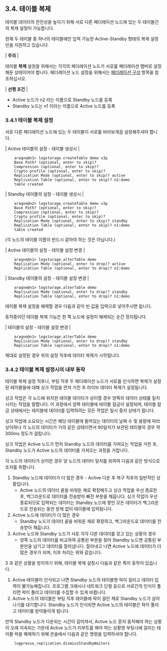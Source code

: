## 3.4. 테이블 복제 ##

테이블 데이터의 안전성을 높이기 위해 서로 다른 페더레이션 노드에 있는 두 테이블간의 복제 설정이 가능합니다.

현재 두 테이블 중 하나의 테이블에만 입력 가능한 Active-Standby 형태의 복제 설정만을 지원하고 있습니다. 

\| **주의** \|

테이블 **복제** 설정을 위해서는 각각의 페더레이션 노드가 서로를 페더레이션 멤버로 설정해둔 상태이어야
합니다. 페더레이션 노드 설정을 위해서는 [페더레이션 구성](#페더레이션-구성) 항목을 참조하십시오.

\| **선행 조건** \|

* Active 노드가 n2 라는 이름으로 Standby 노드를 등록
* Standby 노드는 n1 이라는 이름으로 Active 노드를 등록 

### 3.4.1 테이블 복제 설정 ###

서로 다른 페더레이션 노드에 있는 두 테이블이 서로를 바라보게끔 설정해주셔야 합니다.

\| Active 테이블의 설정 - 테이블 생성시 \|

~~~~
    araqne@n1> logstorage.createTable demo v3p
    Base Path? (optional, enter to skip)? 
    Compression (optional, enter to skip)? 
    Crypto profile (optional, enter to skip)? 
    Replication Mode (optional, enter to skip)? active
    Replication Table (optional, enter to skip)? n2:demo
    table created
~~~~

\| Standby 테이블의 설정 - 테이블 생성시 \|

~~~~
    araqne@n2> logstorage.createTable demo v3p
    Base Path? (optional, enter to skip)? 
    Compression (optional, enter to skip)? 
    Crypto profile (optional, enter to skip)? 
    Replication Mode (optional, enter to skip)? standby
    Replication Table (optional, enter to skip)? n1:demo
    table created
~~~~

(각 노드의 테이블 이름이 반드시 같아야 하는 것은 아닙니다.)

\| Active 테이블의 설정 - 테이블 설정 변경 \|

~~~~
    araqne@n1> logstorage.alterTable demo
    Replication Mode (optional, enter to drop)? active
    Replication Table (optional, enter to drop)? n2:demo
~~~~

\| Standby 테이블의 설정 - 테이블 설정 변경 \|

~~~~
    araqne@n1> logstorage.alterTable demo
    Replication Mode (optional, enter to drop)? standby
    Replication Table (optional, enter to drop)? n1:demo
~~~~

테이블 복제 설정을 해제할 경우 다음과 같이 빈 값을 입력으로 넣어주시면 됩니다. 

동작중이던 테이블 복제 기능은 한 쪽 노드에 설정이 해제되는 순간 정지됩니다.

\| 테이블의 설정 - 테이블 설정 변경 \|

~~~~
    araqne@n1> logstorage.alterTable demo
    Replication Mode (optional, enter to drop)? standby
    Replication Table (optional, enter to drop)? n1:demo
~~~~

제대로 설정된 경우 위의 설정 직후에 데이터 복제가 시작됩니다. 

### 3.4.2 테이블 복제 설정시의 내부 동작 ###

테이블 복제 설정 직후나, 부팅 직후 두 페더레이션 노드가 서로를 인식하면 
복제가 설정된 테이블들에 대해 싱크 작업을 먼저 거친 후 라이브 데이터 복제가 설정됩니다.

싱크 작업은 각 노드에 위치한 테이블 데이터가 상이할 경우 양쪽의 데이터 상태를 
일치시키는 작업을 말합니다. 이 과정에서 양쪽 테이블에 테이블 잠금이 설정되며,
테이블 잠금 상태에서는 테이블에 데이터를 입력하려는 모든 작업은 일시 중지 상태가 됩니다. 

싱크 작업에 소요되는 시간은 해당 테이블에 들어있는 데이터의 날짜 수 및 용량에 따라 상이하나 
각 노드의 데이터가 거의 같은 상태이면서 90일치가 보관된 테이블의 경우 약 300ms 정도가 걸립니다. 

싱크 작업은 Active 노드가 먼저 Standby 노드의 데이터를 가져오는 작업을 거친 후, Standby 노드가 
Active 노드의 데이터를 가져오는 과정을 거칩니다.

각 노드의 데이터가 상이한 경우 양 노드의 데이터 일치를 위하여 다음과 같은 방식으로 조치를 취합니다.

1. Standby 노드에 데이터가 더 많은 경우 - Active 다운 후 복구 직후의 일반적인 상황입니다.
    - Active 노드의 데이터 끝을 비워둔 채로 확장해두고 싱크 작업을 우선 종료한 후, 
      백그라운드로 데이터를 전송받아 빠진 부분을 채웁니다. 싱크 작업이 우선 종료되므로 
      입력되는 데이터는 Standby 노드에 쌓인 모든 데이터가 백그라운드로 전송되는 동안 
      문제 없이 테이블에 입력됩니다. 
2. Active 노드에 데이터가 더 많은 경우
    - Standby 노드가 데이터 끝을 비워둔 채로 확장하고, 백그라운드로 데이터를 전송받아 채웁니다.
3. Acitve 노드와 Standby 노드가 서로 각각 다른 데이터를 갖고 있는 상황의 경우
    - 양쪽 노드의 데이터를 비교하여 공통된 부분을 찾아 Standby 노드엔 공통된 부분만을 남기고
      데이터를 잘라냅니다. 잘라내고 나면 Active 노드에 데이터가 더 많은 경우가 되며, 이후 처리는
      위와 같습니다. 

3 과 같은 상황을 방지하기 위해, 테이블 복제 설정시 다음과 같은 특이 동작이 있습니다. 

1. Active 테이블이 인식되고 나면 Standby 노드의 테이블엔 락이 걸리고 데이터 입력이 불가능해집니다.
   프로그램 크래시나 네트워크 단절 등으로 서로간의 인식이 풀리면 락이 풀리고 데이터를 수집할 수 있게
   바뀝니다. 
2. Active 노드의 테이블은 부팅 직후 테이블에 락이 걸린 채로 Standby 노드가 살아나기를 대기합니다.
   Standby 노드가 인식되면 Active 노드의 테이블은 락이 풀리고 데이터를 받아들이게 됩니다. 

만약 Standby 노드가 다운되는 시간이 길어져서, Active 노드 혼자 동작해야 하는 상황이 오래 지속되는
가운데 Active 노드가 리부트를 해야 하는 상황엔 부팅시에 걸리는 테이블 락을 해제하기 위해 콘솔에서 
다음과 같은 명령을 입력하셔야 합니다.

~~~~
    logpresso_replication.dismissStandbyWaiters
~~~~






